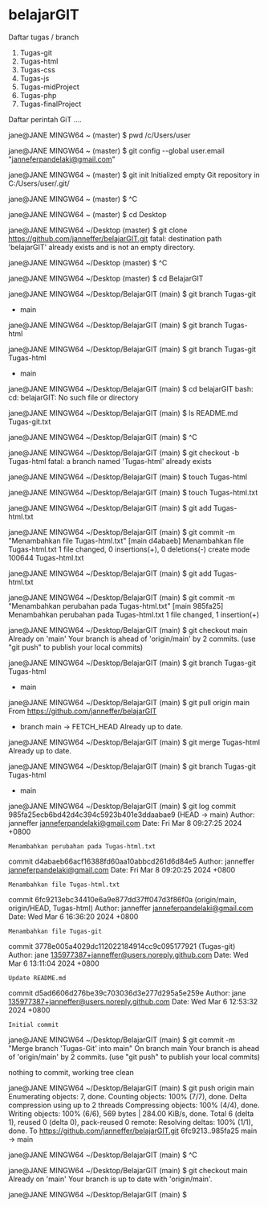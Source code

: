 # belajarGIT

Daftar tugas / branch
1. Tugas-git
2. Tugas-html
3. Tugas-css
4. Tugas-js
5. Tugas-midProject
6. Tugas-php
7. Tugas-finalProject

Daftar perintah GiT
....

jane@JANE MINGW64 ~ (master)
$ pwd
/c/Users/user

jane@JANE MINGW64 ~ (master)
$ git config --global user.email "janneferpandelaki@gmail.com"

jane@JANE MINGW64 ~ (master)
$ git init
Initialized empty Git repository in C:/Users/user/.git/

jane@JANE MINGW64 ~ (master)
$ ^C

jane@JANE MINGW64 ~ (master)
$ cd Desktop

jane@JANE MINGW64 ~/Desktop (master)
$ git clone https://github.com/janneffer/belajarGIT.git
fatal: destination path 'belajarGIT' already exists and is not an empty directory.

jane@JANE MINGW64 ~/Desktop (master)
$ ^C

jane@JANE MINGW64 ~/Desktop (master)
$ cd BelajarGIT

jane@JANE MINGW64 ~/Desktop/BelajarGIT (main)
$ git branch
  Tugas-git
* main

jane@JANE MINGW64 ~/Desktop/BelajarGIT (main)
$ git branch Tugas-html

jane@JANE MINGW64 ~/Desktop/BelajarGIT (main)
$ git branch
  Tugas-git
  Tugas-html
* main

jane@JANE MINGW64 ~/Desktop/BelajarGIT (main)
$ cd belajarGIT
bash: cd: belajarGIT: No such file or directory

jane@JANE MINGW64 ~/Desktop/BelajarGIT (main)
$ ls
README.md  Tugas-git.txt

jane@JANE MINGW64 ~/Desktop/BelajarGIT (main)
$ ^C

jane@JANE MINGW64 ~/Desktop/BelajarGIT (main)
$ git checkout -b Tugas-html
fatal: a branch named 'Tugas-html' already exists

jane@JANE MINGW64 ~/Desktop/BelajarGIT (main)
$ touch Tugas-html

jane@JANE MINGW64 ~/Desktop/BelajarGIT (main)
$ touch Tugas-html.txt

jane@JANE MINGW64 ~/Desktop/BelajarGIT (main)
$ git add Tugas-html.txt

jane@JANE MINGW64 ~/Desktop/BelajarGIT (main)
$ git commit -m "Menambahkan file Tugas-html.txt"
[main d4abaeb] Menambahkan file Tugas-html.txt
 1 file changed, 0 insertions(+), 0 deletions(-)
 create mode 100644 Tugas-html.txt

jane@JANE MINGW64 ~/Desktop/BelajarGIT (main)
$ git add Tugas-html.txt

jane@JANE MINGW64 ~/Desktop/BelajarGIT (main)
$ git commit -m "Menambahkan perubahan pada Tugas-html.txt"
[main 985fa25] Menambahkan perubahan pada Tugas-html.txt
 1 file changed, 1 insertion(+)

jane@JANE MINGW64 ~/Desktop/BelajarGIT (main)
$ git checkout main
Already on 'main'
Your branch is ahead of 'origin/main' by 2 commits.
  (use "git push" to publish your local commits)

jane@JANE MINGW64 ~/Desktop/BelajarGIT (main)
$ git branch
  Tugas-git
  Tugas-html
* main

jane@JANE MINGW64 ~/Desktop/BelajarGIT (main)
$ git pull origin main
From https://github.com/janneffer/belajarGIT
 * branch            main       -> FETCH_HEAD
Already up to date.

jane@JANE MINGW64 ~/Desktop/BelajarGIT (main)
$ git merge Tugas-html
Already up to date.

jane@JANE MINGW64 ~/Desktop/BelajarGIT (main)
$ git branch
  Tugas-git
  Tugas-html
* main

jane@JANE MINGW64 ~/Desktop/BelajarGIT (main)
$ git log
commit 985fa25ecb6bd42d4c394c5923b401e3ddaabae9 (HEAD -> main)
Author: janneffer <janneferpandelaki@gmail.com>
Date:   Fri Mar 8 09:27:25 2024 +0800

    Menambahkan perubahan pada Tugas-html.txt

commit d4abaeb66acf16388fd60aa10abbcd261d6d84e5
Author: janneffer <janneferpandelaki@gmail.com>
Date:   Fri Mar 8 09:20:25 2024 +0800

    Menambahkan file Tugas-html.txt

commit 6fc9213ebc34410e6a9e877dd37ff047d3f86f0a (origin/main, origin/HEAD, Tugas-html)
Author: janneffer <janneferpandelaki@gmail.com>
Date:   Wed Mar 6 16:36:20 2024 +0800

    Menambahkan file Tugas-git

commit 3778e005a4029dc112022184914cc9c095177921 (Tugas-git)
Author: jane <135977387+janneffer@users.noreply.github.com>
Date:   Wed Mar 6 13:11:04 2024 +0800

    Update README.md

commit d5ad6606d276be39c703036d3e277d295a5e259e
Author: jane <135977387+janneffer@users.noreply.github.com>
Date:   Wed Mar 6 12:53:32 2024 +0800

    Initial commit

jane@JANE MINGW64 ~/Desktop/BelajarGIT (main)
$ git commit -m "Merge branch 'Tugas-Git' into main"
On branch main
Your branch is ahead of 'origin/main' by 2 commits.
  (use "git push" to publish your local commits)

nothing to commit, working tree clean

jane@JANE MINGW64 ~/Desktop/BelajarGIT (main)
$ git push origin main
Enumerating objects: 7, done.
Counting objects: 100% (7/7), done.
Delta compression using up to 2 threads
Compressing objects: 100% (4/4), done.
Writing objects: 100% (6/6), 569 bytes | 284.00 KiB/s, done.
Total 6 (delta 1), reused 0 (delta 0), pack-reused 0
remote: Resolving deltas: 100% (1/1), done.
To https://github.com/janneffer/belajarGIT.git
   6fc9213..985fa25  main -> main

jane@JANE MINGW64 ~/Desktop/BelajarGIT (main)
$ ^C

jane@JANE MINGW64 ~/Desktop/BelajarGIT (main)
$ git checkout main
Already on 'main'
Your branch is up to date with 'origin/main'.

jane@JANE MINGW64 ~/Desktop/BelajarGIT (main)
$


